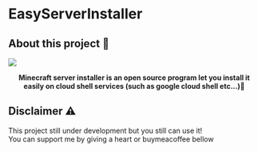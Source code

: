 # EasyServerInstaller
<h2>About this project 🥷</h2>
<img src="https://external-content.duckduckgo.com/iu/?u=https%3A%2F%2Fclipartcraft.com%2Fimages%2Fminecraft-logo-png.png&f=1&nofb=1&ipt=57b24ae516b4bb5065e5830770947ef9bcda0dad05276bfa2e4f4c7e757ac2e4&ipo=images">
<p align=center>
  <b>Minecraft server installer is an open source program let you install it easily on cloud shell services (such as google cloud shell etc...)👾</b>
</p>
<h2>Disclaimer ⚠️</h2>
<p>This project still under development but you still can use it!<br>You can support me by giving a heart or buymeacoffee bellow</p>
